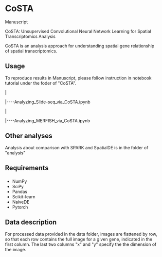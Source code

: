 # CoSTA

Manuscript

CoSTA: Unsupervised Convolutional Neural Network Learning for Spatial Transcriptomics Analysis

CoSTA is an analysis approach for understanding spatial gene relationship of spatial transcriptomics. 

## Usage

To reproduce results in Manuscript, please follow instruction in notebook tutorial under the foder of "CoSTA".

  |
  
  
  |----Analyzing_Slide-seq_via_CoSTA.ipynb
  
  |
  
  |----Analyzing_MERFISH_via_CoSTA.ipynb

## Other analyses

Analysis about comparison with SPARK and SpatialDE is in the folder of "analysis"

## Requirements
  ###
  * NumPy
  * SciPy
  * Pandas
  * Scikit-learn
  * NaiveDE
  * Pytorch

## Data description
For processed data provided in the data folder, images are flattened by row, so that each row contains the full image for a given gene, indicated in the first column. The last two columns "x" and "y" specify the the dimension of the image.
